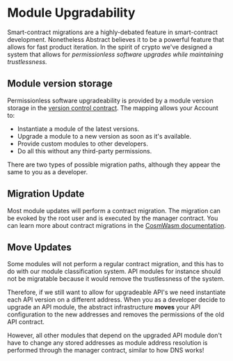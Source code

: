 # Module Upgradability

Smart-contract migrations are a highly-debated feature in smart-contract development. Nonetheless Abstract believes it
to be a powerful feature that allows for fast product iteration. In the spirit of crypto we've designed a system that
allows for *permissionless software upgrades while maintaining trustlessness.*

## Module version storage

Permissionless software upgradeability is provided by a module version storage in
the [version control contract](../platform/version_control.md). The mapping allows your Account to:

- Instantiate a module of the latest versions.
- Upgrade a module to a new version as soon as it's available.
- Provide custom modules to other developers.
- Do all this without any third-party permissions.

There are two types of possible migration paths, although they appear the same to you as a developer.

## Migration Update

Most module updates will perform a contract migration. The migration can be evoked by the root user and is executed by
the manager contract. You can learn more about contract migrations in
the <a href="https://docs.cosmwasm.com/docs/smart-contracts/migration" target="_blank">CosmWasm documentation</a>.

## Move Updates

Some modules will not perform a regular contract migration, and this has to do with our module classification system.
API modules for instance should not be migratable because it would remove the trustlessness of the system.

Therefore, if we still want to allow for upgradeable API's we need instantiate each API version on a different address.
When you as a developer decide to upgrade an API module, the abstract infrastructure **moves** your API configuration to
the new addresses and removes the permissions of the old API contract.

However, all other modules that depend on the upgraded API module don't have to change any stored addresses as module address
resolution is performed through the manager contract, similar to how DNS works!
